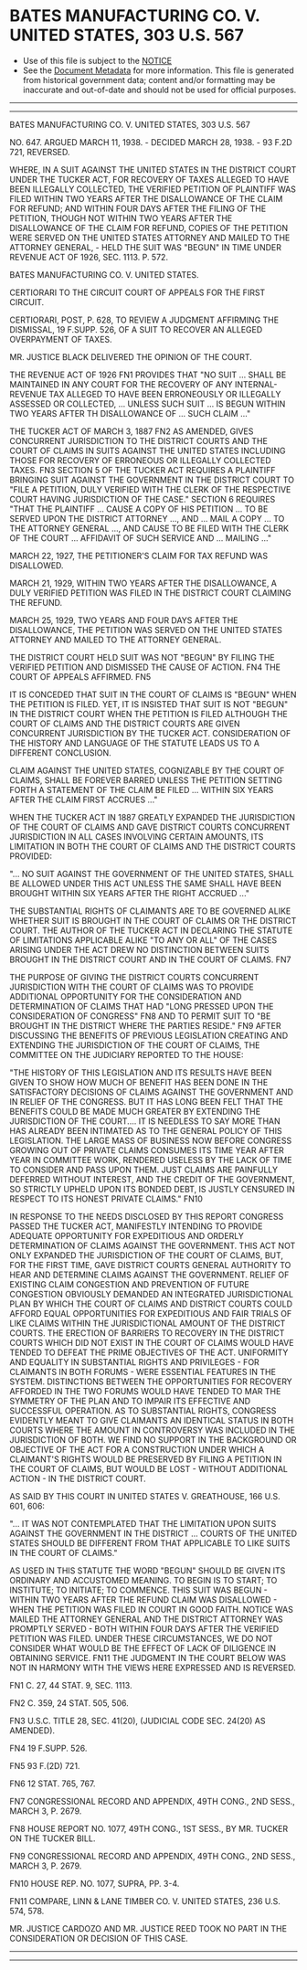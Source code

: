 ---
---

# BATES MANUFACTURING CO. V. UNITED STATES, 303 U.S. 567

* Use of this file is subject to the [NOTICE](https://github.com/publicdocs/notice/blob/master/NOTICE)
* See the [Document Metadata](../../../) for more information.
  This file is generated from historical government data; content and/or formatting may be inaccurate and out-of-date and should not be used for official purposes.

----------
----------

BATES MANUFACTURING CO. V. UNITED STATES, 303 U.S. 567

NO. 647.  ARGUED MARCH 11, 1938.  - DECIDED MARCH 28, 1938.  - 93 F.2D 721, REVERSED.

WHERE, IN A SUIT AGAINST THE UNITED STATES IN THE DISTRICT COURT UNDER THE TUCKER ACT, FOR RECOVERY OF TAXES ALLEGED TO HAVE BEEN ILLEGALLY COLLECTED, THE VERIFIED PETITION OF PLAINTIFF WAS FILED WITHIN TWO YEARS AFTER THE DISALLOWANCE OF THE CLAIM FOR REFUND; AND WITHIN FOUR DAYS AFTER THE FILING OF THE PETITION, THOUGH NOT WITHIN TWO YEARS AFTER THE DISALLOWANCE OF THE CLAIM FOR REFUND, COPIES OF THE PETITION WERE SERVED ON THE UNITED STATES ATTORNEY AND MAILED TO THE ATTORNEY GENERAL,  - HELD THE SUIT WAS "BEGUN" IN TIME UNDER REVENUE ACT OF 1926, SEC. 1113.  P. 572.

BATES MANUFACTURING CO. V. UNITED STATES.

CERTIORARI TO THE CIRCUIT COURT OF APPEALS FOR THE FIRST CIRCUIT.

CERTIORARI, POST, P. 628, TO REVIEW A JUDGMENT AFFIRMING THE DISMISSAL, 19 F.SUPP.  526, OF A SUIT TO RECOVER AN ALLEGED OVERPAYMENT OF TAXES.

MR. JUSTICE BLACK DELIVERED THE OPINION OF THE COURT.

THE REVENUE ACT OF 1926  FN1  PROVIDES THAT "NO SUIT  ...  SHALL BE MAINTAINED IN ANY COURT FOR THE RECOVERY OF ANY INTERNAL-REVENUE TAX ALLEGED TO HAVE BEEN ERRONEOUSLY OR ILLEGALLY ASSESSED OR COLLECTED, ...  UNLESS SUCH SUIT  ...  IS BEGUN WITHIN TWO YEARS AFTER TH DISALLOWANCE OF  ... SUCH CLAIM  ..."

THE TUCKER ACT OF MARCH 3, 1887  FN2  AS AMENDED, GIVES CONCURRENT JURISDICTION TO THE DISTRICT COURTS AND THE COURT OF CLAIMS IN SUITS AGAINST THE UNITED STATES INCLUDING THOSE FOR RECOVERY OF ERRONEOUS OR ILLEGALLY COLLECTED TAXES.  FN3  SECTION 5 OF THE TUCKER ACT REQUIRES A PLAINTIFF BRINGING SUIT AGAINST THE GOVERNMENT IN THE DISTRICT COURT TO "FILE A PETITION, DULY VERIFIED WITH THE CLERK OF THE RESPECTIVE COURT HAVING JURISDICTION OF THE CASE."  SECTION 6 REQUIRES "THAT THE PLAINTIFF  ...  CAUSE A COPY OF HIS PETITION  ...  TO BE SERVED UPON THE DISTRICT ATTORNEY  ..., AND  ...  MAIL A COPY  ...  TO THE ATTORNEY GENERAL  ..., AND CAUSE TO BE FILED WITH THE CLERK OF THE COURT  ... AFFIDAVIT OF SUCH SERVICE AND  ...  MAILING  ..."

MARCH 22, 1927, THE PETITIONER'S CLAIM FOR TAX REFUND WAS DISALLOWED.

MARCH 21, 1929, WITHIN TWO YEARS AFTER THE DISALLOWANCE, A DULY VERIFIED PETITION WAS FILED IN THE DISTRICT COURT CLAIMING THE REFUND.

MARCH 25, 1929, TWO YEARS AND FOUR DAYS AFTER THE DISALLOWANCE, THE PETITION WAS SERVED ON THE UNITED STATES ATTORNEY AND MAILED TO THE ATTORNEY GENERAL.

THE DISTRICT COURT HELD SUIT WAS NOT "BEGUN" BY FILING THE VERIFIED PETITION AND DISMISSED THE CAUSE OF ACTION.  FN4  THE COURT OF APPEALS AFFIRMED.  FN5

IT IS CONCEDED THAT SUIT IN THE COURT OF CLAIMS IS "BEGUN" WHEN THE PETITION IS FILED.  YET, IT IS INSISTED THAT SUIT IS NOT "BEGUN" IN THE DISTRICT COURT WHEN THE PETITION IS FILED ALTHOUGH THE COURT OF CLAIMS AND THE DISTRICT COURTS ARE GIVEN CONCURRENT JURISDICTION BY THE TUCKER ACT.  CONSIDERATION OF THE HISTORY AND LANGUAGE OF THE STATUTE LEADS US TO A DIFFERENT CONCLUSION.

CLAIM AGAINST THE UNITED STATES, COGNIZABLE BY THE COURT OF CLAIMS, SHALL BE FOREVER BARRED UNLESS THE PETITION SETTING FORTH A STATEMENT OF THE CLAIM BE FILED  ...  WITHIN SIX YEARS AFTER THE CLAIM FIRST ACCRUES  ..."

WHEN THE TUCKER ACT IN 1887 GREATLY EXPANDED THE JURISDICTION OF THE COURT OF CLAIMS AND GAVE DISTRICT COURTS CONCURRENT JURISDICTION IN ALL CASES INVOLVING CERTAIN AMOUNTS, ITS LIMITATION IN BOTH THE COURT OF CLAIMS AND THE DISTRICT COURTS PROVIDED:

"...  NO SUIT AGAINST THE GOVERNMENT OF THE UNITED STATES, SHALL BE ALLOWED UNDER THIS ACT UNLESS THE SAME SHALL HAVE BEEN BROUGHT WITHIN SIX YEARS AFTER THE RIGHT ACCRUED  ..."

THE SUBSTANTIAL RIGHTS OF CLAIMANTS ARE TO BE GOVERNED ALIKE WHETHER SUIT IS BROUGHT IN THE COURT OF CLAIMS OR THE DISTRICT COURT.  THE AUTHOR OF THE TUCKER ACT IN DECLARING THE STATUTE OF LIMITATIONS APPLICABLE ALIKE "TO ANY OR ALL" OF THE CASES ARISING UNDER THE ACT DREW NO DISTINCTION BETWEEN SUITS BROUGHT IN THE DISTRICT COURT AND IN THE COURT OF CLAIMS.  FN7

THE PURPOSE OF GIVING THE DISTRICT COURTS CONCURRENT JURISDICTION WITH THE COURT OF CLAIMS WAS TO PROVIDE ADDITIONAL OPPORTUNITY FOR THE CONSIDERATION AND DETERMINATION OF CLAIMS THAT HAD "LONG PRESSED UPON THE CONSIDERATION OF CONGRESS"  FN8  AND TO PERMIT SUIT TO "BE BROUGHT IN THE DISTRICT WHERE THE PARTIES RESIDE."  FN9  AFTER DISCUSSING THE BENEFITS OF PREVIOUS LEGISLATION CREATING AND EXTENDING THE JURISDICTION OF THE COURT OF CLAIMS, THE COMMITTEE ON THE JUDICIARY REPORTED TO THE HOUSE:

"THE HISTORY OF THIS LEGISLATION AND ITS RESULTS HAVE BEEN GIVEN TO SHOW HOW MUCH OF BENEFIT HAS BEEN DONE IN THE SATISFACTORY DECISIONS OF CLAIMS AGAINST THE GOVERNMENT AND IN RELIEF OF THE CONGRESS.  BUT IT HAS LONG BEEN FELT THAT THE BENEFITS COULD BE MADE MUCH GREATER BY EXTENDING THE JURISDICTION OF THE COURT....  IT IS NEEDLESS TO SAY MORE THAN HAS ALREADY BEEN INTIMATED AS TO THE GENERAL POLICY OF THIS LEGISLATION.  THE LARGE MASS OF BUSINESS NOW BEFORE CONGRESS GROWING OUT OF PRIVATE CLAIMS CONSUMES ITS TIME YEAR AFTER YEAR IN COMMITTEE WORK, RENDERED USELESS BY THE LACK OF TIME TO CONSIDER AND PASS UPON THEM.  JUST CLAIMS ARE PAINFULLY DEFERRED WITHOUT INTEREST, AND THE CREDIT OF THE GOVERNMENT, SO STRICTLY UPHELD UPON ITS BONDED DEBT, IS JUSTLY CENSURED IN RESPECT TO ITS HONEST PRIVATE CLAIMS."  FN10

IN RESPONSE TO THE NEEDS DISCLOSED BY THIS REPORT CONGRESS PASSED THE TUCKER ACT, MANIFESTLY INTENDING TO PROVIDE ADEQUATE OPPORTUNITY FOR EXPEDITIOUS AND ORDERLY DETERMINATION OF CLAIMS AGAINST THE GOVERNMENT.  THIS ACT NOT ONLY EXPANDED THE JURISDICTION OF THE COURT OF CLAIMS, BUT, FOR THE FIRST TIME, GAVE DISTRICT COURTS GENERAL AUTHORITY TO HEAR AND DETERMINE CLAIMS AGAINST THE GOVERNMENT.  RELIEF OF EXISTING CLAIM CONGESTION AND PREVENTION OF FUTURE CONGESTION OBVIOUSLY DEMANDED AN INTEGRATED JURISDICTIONAL PLAN BY WHICH THE COURT OF CLAIMS AND DISTRICT COURTS COULD AFFORD EQUAL OPPORTUNITIES FOR EXPEDITIOUS AND FAIR TRIALS OF LIKE CLAIMS WITHIN THE JURISDICTIONAL AMOUNT OF THE DISTRICT COURTS.  THE ERECTION OF BARRIERS TO RECOVERY IN THE DISTRICT COURTS WHICH DID NOT EXIST IN THE COURT OF CLAIMS WOULD HAVE TENDED TO DEFEAT THE PRIME OBJECTIVES OF THE ACT.  UNIFORMITY AND EQUALITY IN SUBSTANTIAL RIGHTS AND PRIVILEGES - FOR CLAIMANTS IN BOTH FORUMS - WERE ESSENTIAL FEATURES IN THE SYSTEM.  DISTINCTIONS BETWEEN THE OPPORTUNITIES FOR RECOVERY AFFORDED IN THE TWO FORUMS WOULD HAVE TENDED TO MAR THE SYMMETRY OF THE PLAN AND TO IMPAIR ITS EFFECTIVE AND SUCCESSFUL OPERATION.  AS TO SUBSTANTIAL RIGHTS, CONGRESS EVIDENTLY MEANT TO GIVE CLAIMANTS AN IDENTICAL STATUS IN BOTH COURTS WHERE THE AMOUNT IN CONTROVERSY WAS INCLUDED IN THE JURISDICTION OF BOTH.  WE FIND NO SUPPORT IN THE BACKGROUND OR OBJECTIVE OF THE ACT FOR A CONSTRUCTION UNDER WHICH A CLAIMANT'S RIGHTS WOULD BE PRESERVED BY FILING A PETITION IN THE COURT OF CLAIMS, BUT WOULD BE LOST - WITHOUT ADDITIONAL ACTION - IN THE DISTRICT COURT.

AS SAID BY THIS COURT IN UNITED STATES V. GREATHOUSE, 166 U.S. 601, 606:

"...  IT WAS NOT CONTEMPLATED THAT THE LIMITATION UPON SUITS AGAINST THE GOVERNMENT IN THE DISTRICT  ...  COURTS OF THE UNITED STATES SHOULD BE DIFFERENT FROM THAT APPLICABLE TO LIKE SUITS IN THE COURT OF CLAIMS."

AS USED IN THIS STATUTE THE WORD "BEGUN" SHOULD BE GIVEN ITS ORDINARY AND ACCUSTOMED MEANING.  TO BEGIN IS TO START; TO INSTITUTE; TO INITIATE; TO COMMENCE.  THIS SUIT WAS BEGUN - WITHIN TWO YEARS AFTER THE REFUND CLAIM WAS DISALLOWED - WHEN THE PETITION WAS FILED IN COURT IN GOOD FAITH.  NOTICE WAS MAILED THE ATTORNEY GENERAL AND THE DISTRICT ATTORNEY WAS PROMPTLY SERVED - BOTH WITHIN FOUR DAYS AFTER THE VERIFIED PETITION WAS FILED.  UNDER THESE CIRCUMSTANCES, WE DO NOT CONSIDER WHAT WOULD BE THE EFFECT OF LACK OF DILIGENCE IN OBTAINING SERVICE.  FN11 THE JUDGMENT IN THE COURT BELOW WAS NOT IN HARMONY WITH THE VIEWS HERE EXPRESSED AND IS REVERSED.

FN1  C. 27, 44 STAT. 9, SEC. 1113.

FN2  C. 359, 24 STAT. 505, 506.

FN3  U.S.C. TITLE 28, SEC. 41(20), (JUDICIAL CODE SEC. 24(20) AS AMENDED).

FN4  19 F.SUPP.  526.

FN5  93 F.(2D) 721.

FN6  12 STAT. 765, 767.

FN7  CONGRESSIONAL RECORD AND APPENDIX, 49TH CONG., 2ND SESS., MARCH 3, P. 2679.

FN8 HOUSE REPORT NO. 1077, 49TH CONG., 1ST SESS., BY MR. TUCKER ON THE TUCKER BILL.

FN9  CONGRESSIONAL RECORD AND APPENDIX, 49TH CONG., 2ND SESS., MARCH 3, P. 2679.

FN10  HOUSE REP. NO. 1077, SUPRA, PP. 3-4.

FN11  COMPARE, LINN & LANE TIMBER CO. V. UNITED STATES, 236 U.S. 574, 578.

MR. JUSTICE CARDOZO AND MR. JUSTICE REED TOOK NO PART IN THE CONSIDERATION OR DECISION OF THIS CASE.


----------
----------


